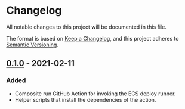 # Changelog

All notable changes to this project will be documented in this file.

The format is based on [Keep a Changelog](https://keepachangelog.com/en/1.0.0/),
and this project adheres to [Semantic Versioning](https://semver.org/spec/v2.0.0.html).

## [0.1.0] - 2021-02-11

### Added

- Composite run GitHub Action for invoking the ECS deploy runner.
- Helper scripts that install the dependencies of the action.

[0.1.0]: https://github.com/vytautaskubilius/gruntwork-ecs-deploy-runner-github-action/releases/tag/v0.1.0
